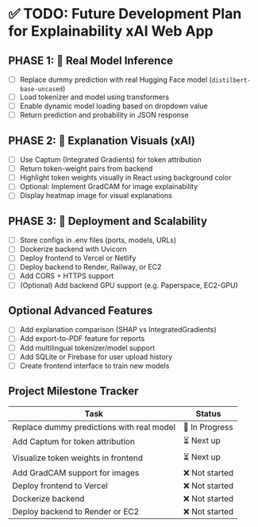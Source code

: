 # ✅ TODO: Future Development Plan for Explainability xAI Web App

## PHASE 1: 🔮 Real Model Inference

- [ ] Replace dummy prediction with real Hugging Face model (`distilbert-base-uncased`)
- [ ] Load tokenizer and model using transformers
- [ ] Enable dynamic model loading based on dropdown value
- [ ] Return prediction and probability in JSON response

## PHASE 2: 🎨 Explanation Visuals (xAI)

- [ ] Use Captum (Integrated Gradients) for token attribution
- [ ] Return token-weight pairs from backend
- [ ] Highlight token weights visually in React using background color
- [ ] Optional: Implement GradCAM for image explainability
- [ ] Display heatmap image for visual explanations

## PHASE 3: 🚀 Deployment and Scalability

- [ ] Store configs in .env files (ports, models, URLs)
- [ ] Dockerize backend with Uvicorn
- [ ] Deploy frontend to Vercel or Netlify
- [ ] Deploy backend to Render, Railway, or EC2
- [ ] Add CORS + HTTPS support
- [ ] (Optional) Add backend GPU support (e.g. Paperspace, EC2-GPU)

## Optional Advanced Features

- [ ] Add explanation comparison (SHAP vs IntegratedGradients)
- [ ] Add export-to-PDF feature for reports
- [ ] Add multilingual tokenizer/model support
- [ ] Add SQLite or Firebase for user upload history
- [ ] Create frontend interface to train new models

## Project Milestone Tracker

| Task | Status |
|------|--------|
| Replace dummy predictions with real model | 🚧 In Progress |
| Add Captum for token attribution | ⏳ Next up |
| Visualize token weights in frontend | ⏳ Next up |
| Add GradCAM support for images | ❌ Not started |
| Deploy frontend to Vercel | ❌ Not started |
| Dockerize backend | ❌ Not started |
| Deploy backend to Render or EC2 | ❌ Not started |
